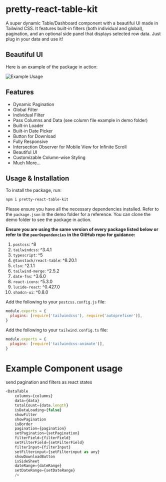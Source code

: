 # pretty-react-table-kit

A super dynamic Table/Dashboard component with a beautiful UI made in Tailwind CSS. It features built-in filters (both individual and global), pagination, and an optional side panel that displays selected row data. Just plug in your data and use it!

## Beautiful UI

Here is an example of the package in action:

![Example Usage](https://github.com/karanVR/pretty-react-table-kit/blob/main/src/assets/DocumentationImg.png?raw=true)

## Features

- Dynamic Pagination
- Global Filter
- Individual Filter
- Pass Columns and Data (see column file example in demo folder)
- Built-in Loader
- Built-in Date Picker
- Button for Download
- Fully Responsive
- Intersection Observer for Mobile View for Infinite Scroll
- Beautiful UI
- Customizable Column-wise Styling
- Much More...

## Usage & Installation

To install the package, run:

```bash
npm i pretty-react-table-kit
```

Please ensure you have all the necessary dependencies installed. Refer to the `package.json` in the demo folder for a reference. You can clone the demo folder to see the package in action.

**Ensure you are using the same version of every package listed below or refer to the `peerDependencies` in the GitHub repo for guidance:**

1. `postcss`: ^8
2. `tailwindcss`: ^3.4.1
3. `typescript`: ^5
4. `@tanstack/react-table`: ^8.20.1
5. `clsx`: ^2.1.1
6. `tailwind-merge`: ^2.5.2
7. `date-fns`: ^3.6.0
8. `react-icons`: ^5.3.0
9. `lucide-react`: ^0.427.0
10. `shadcn-ui`: ^0.8.0

Add the following to your `postcss.config.js` file:

```js
module.exports = {
  plugins: [require('tailwindcss'), require('autoprefixer')],
}
```

Add the following to your `tailwind.config.ts` file:

```js
module.exports = {
  plugins: [require('tailwindcss-animate')],
}
```

# Example Component usage

send pagination and filters as react states

```js
<DataTable
    columns={columns}
    data={data}
    totalCount={data.length}
    isDataLoading={false}
    showFilter
    showPagination
    isBorder
    pagination={pagination}
    setPagination={setPagination}
    filterField={filterField}
    setFilterField={setFilterField}
    filterInput={filterInput}
    setFilterinput={setFilterinput as any}
    showDownloadButton
    isSideSheet
    dateRange={dateRange}
    setDateRange={setDateRange}
    />
```
